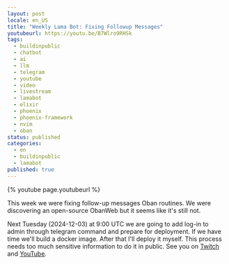 ```yaml
---
layout: post
locale: en_US
title: "Weekly Lama Bot: Fixing Followup Messages"
youtubeurl: https://youtu.be/B7Wlro9RHSk
tags:
  - buildinpublic
  - chatbot
  - ai
  - llm
  - telegram
  - youtube
  - video
  - livestream
  - lamabot
  - elixir
  - phoenix
  - phoenix-framework
  - nvim
  - oban
status: published
categories:
  - en
  - buildinpublic
  - lamabot
published: true
---
```

{% youtube page.youtubeurl %}


This week we were fixing follow-up messages Oban routines. We were discovering an open-source ObanWeb but it seems like it's still not.

Next Tuesday (2024-12-03) at 9:00 UTC we are going to add log-in to admin through telegram command and prepare for deployment. If we have time we'll build a docker image. After that I'll deploy it myself. This process needs too much sensitive information to do it in public.
See you on [Twitch](https://www.twitch.tv/war1and) and [YouTube](https://youtube.com/live/IElMh9TC944?feature=share).